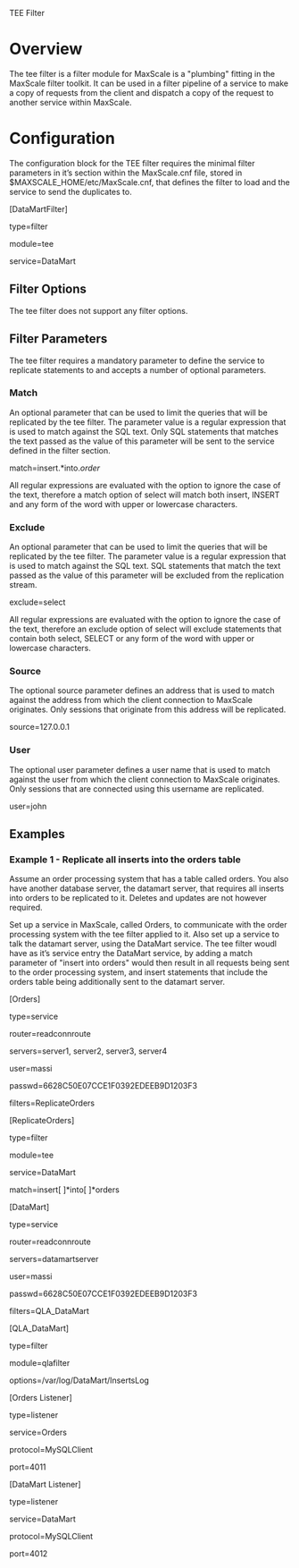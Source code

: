 TEE Filter

# Overview

The tee filter is a filter module for MaxScale is a "plumbing" fitting in the MaxScale filter toolkit. It can be used in a filter pipeline of a service to make a copy of requests from the client and dispatch a copy of the request to another service within MaxScale. 

# Configuration

The configuration block for the TEE filter requires the minimal filter parameters in it’s section within the MaxScale.cnf file, stored in $MAXSCALE_HOME/etc/MaxScale.cnf, that defines the filter to load and the service to send the duplicates to.

[DataMartFilter]

type=filter

module=tee

service=DataMart

## Filter Options

The tee filter does not support any filter options.

## Filter Parameters

The tee filter requires a mandatory parameter to define the service to replicate statements to and accepts a number of optional parameters.

### Match

An optional parameter that can be used to limit the queries that will be replicated by the tee filter. The parameter value is a regular expression that is used to match against the SQL text. Only SQL statements that matches the text passed as the value of this parameter will be sent to the service defined in the filter section.

match=insert.*into.*order*

All regular expressions are evaluated with the option to ignore the case of the text, therefore a match option of select will match both insert, INSERT and any form of the word with upper or lowercase characters.

### Exclude

An optional parameter that can be used to limit the queries that will be replicated by the tee filter. The parameter value is a regular expression that is used to match against the SQL text. SQL statements that match the text passed as the value of this parameter will be excluded from the replication stream.

exclude=select

All regular expressions are evaluated with the option to ignore the case of the text, therefore an exclude option of select will exclude statements that contain both select, SELECT or any form of the word with upper or lowercase characters.

### Source

The optional source parameter defines an address that is used to match against the address from which the client connection to MaxScale originates. Only sessions that originate from this address will be replicated.

source=127.0.0.1

### User

The optional user parameter defines a user name that is used to match against the user from which the client connection to MaxScale originates. Only sessions that are connected using this username are replicated.

user=john

## Examples

### Example 1 - Replicate all inserts into the orders table

Assume an order processing system that has a table called orders. You also have another database server, the datamart server, that requires all inserts into orders to be replicated to it. Deletes and updates are not however required.

Set up a service in MaxScale, called Orders, to communicate with the order processing system with the tee filter applied to it. Also set up a service to talk the datamart server, using the DataMart service. The tee filter woudl have as it’s service entry the DataMart service, by adding a match parameter of "insert into orders" would then result in all requests being sent to the order processing system, and insert statements that include the orders table being additionally sent to the datamart server.

[Orders]

type=service

router=readconnroute

servers=server1, server2, server3, server4

user=massi

passwd=6628C50E07CCE1F0392EDEEB9D1203F3

filters=ReplicateOrders

[ReplicateOrders]

type=filter

module=tee

service=DataMart

match=insert[ 	]*into[ 	]*orders

[DataMart]

type=service

router=readconnroute

servers=datamartserver

user=massi

passwd=6628C50E07CCE1F0392EDEEB9D1203F3

filters=QLA_DataMart

[QLA_DataMart]

type=filter

module=qlafilter

options=/var/log/DataMart/InsertsLog

[Orders Listener]

type=listener

service=Orders

protocol=MySQLClient

port=4011

[DataMart Listener]

type=listener

service=DataMart

protocol=MySQLClient

port=4012

